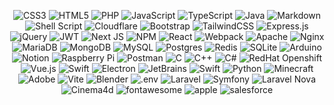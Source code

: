 <p align="center">
  <img src="https://img.shields.io/badge/css3-%231572B6.svg?style=for-the-badge&amp;logo=css3&amp;logoColor=white" alt="CSS3"> 
  <img src="https://img.shields.io/badge/html5-%23E34F26.svg?style=for-the-badge&amp;logo=html5&amp;logoColor=white" alt="HTML5"> 
  <img src="https://img.shields.io/badge/php-%23777BB4.svg?style=for-the-badge&amp;logo=php&amp;logoColor=white" alt="PHP"> 
  <img src="https://img.shields.io/badge/javascript-%23323330.svg?style=for-the-badge&amp;logo=javascript&amp;logoColor=%23F7DF1E" alt="JavaScript"> 
  <img src="https://img.shields.io/badge/typescript-%23007ACC.svg?style=for-the-badge&amp;logo=typescript&amp;logoColor=white" alt="TypeScript">
  <img src="https://img.shields.io/badge/java-%23ED8B00.svg?style=for-the-badge&amp;logo=java&amp;logoColor=white" alt="Java"> 
  <img src="https://img.shields.io/badge/markdown-%23000000.svg?style=for-the-badge&amp;logo=markdown&amp;logoColor=white" alt="Markdown">
  <img src="https://img.shields.io/badge/shell_script-%23121011.svg?style=for-the-badge&amp;logo=gnu-bash&amp;logoColor=white" alt="Shell Script">
  <img src="https://img.shields.io/badge/Cloudflare-F38020?style=for-the-badge&amp;logo=Cloudflare&amp;logoColor=white" alt="Cloudflare"> 
  <img src="https://img.shields.io/badge/bootstrap-%23563D7C.svg?style=for-the-badge&amp;logo=bootstrap&amp;logoColor=white" alt="Bootstrap"> 
  <img src="https://img.shields.io/badge/tailwindcss-%2338B2AC.svg?style=for-the-badge&amp;logo=tailwind-css&amp;logoColor=white" alt="TailwindCSS">
  <img src="https://img.shields.io/badge/express.js-%23404d59.svg?style=for-the-badge&amp;logo=express&amp;logoColor=%2361DAFB" alt="Express.js"> 
  <img src="https://img.shields.io/badge/jquery-%230769AD.svg?style=for-the-badge&amp;logo=jquery&amp;logoColor=white" alt="jQuery"> 
  <img src="https://img.shields.io/badge/JWT-black?style=for-the-badge&amp;logo=JSON%20web%20tokens" alt="JWT"> 
  <img src="https://img.shields.io/badge/Next-black?style=for-the-badge&amp;logo=next.js&amp;logoColor=white" alt="Next JS"> 
  <img src="https://img.shields.io/badge/NPM-%23000000.svg?style=for-the-badge&amp;logo=npm&amp;logoColor=white" alt="NPM"> 
  <img src="https://img.shields.io/badge/react-%2320232a.svg?style=for-the-badge&amp;logo=react&amp;logoColor=%2361DAFB" alt="React">  
  <img src="https://img.shields.io/badge/webpack-%238DD6F9.svg?style=for-the-badge&amp;logo=webpack&amp;logoColor=black" alt="Webpack"> 
  <img src="https://img.shields.io/badge/apache-%23D42029.svg?style=for-the-badge&amp;logo=apache&amp;logoColor=white" alt="Apache"> 
  <img src="https://img.shields.io/badge/nginx-%23009639.svg?style=for-the-badge&amp;logo=nginx&amp;logoColor=white" alt="Nginx"> 
  <img src="https://img.shields.io/badge/MariaDB-003545?style=for-the-badge&amp;logo=mariadb&amp;logoColor=white" alt="MariaDB"> 
  <img src="https://img.shields.io/badge/MongoDB-%234ea94b.svg?style=for-the-badge&amp;logo=mongodb&amp;logoColor=white" alt="MongoDB"> 
  <img src="https://img.shields.io/badge/mysql-%2300f.svg?style=for-the-badge&amp;logo=mysql&amp;logoColor=white" alt="MySQL"> 
  <img src="https://img.shields.io/badge/postgres-%23316192.svg?style=for-the-badge&amp;logo=postgresql&amp;logoColor=white" alt="Postgres"> 
  <img src="https://img.shields.io/badge/redis-%23DD0031.svg?style=for-the-badge&amp;logo=redis&amp;logoColor=white" alt="Redis"> 
  <img src="https://img.shields.io/badge/sqlite-%2307405e.svg?style=for-the-badge&amp;logo=sqlite&amp;logoColor=white" alt="SQLite"> 
  <img src="https://img.shields.io/badge/-Arduino-00979D?style=for-the-badge&amp;logo=Arduino&amp;logoColor=white" alt="Arduino"> 
  <img src="https://img.shields.io/badge/Notion-%23000000.svg?style=for-the-badge&amp;logo=notion&amp;logoColor=white" alt="Notion"> 
  <img src="https://img.shields.io/badge/-RaspberryPi-C51A4A?style=for-the-badge&amp;logo=Raspberry-Pi" alt="Raspberry Pi"> 
  <img src="https://img.shields.io/badge/Postman-FF6C37?style=for-the-badge&amp;logo=postman&amp;logoColor=white" alt="Postman"> 
  <img src="https://img.shields.io/badge/C-A8B9CC?style=for-the-badge&amp;logo=C&amp;logoColor=white" alt="C"> 
  <img src="https://img.shields.io/badge/C%2B%2B-00599C?style=for-the-badge&amp;logo=C%2B%2B&amp;logoColor=white" alt="C++"> 
  <img src="https://img.shields.io/badge/C%23-239120?style=for-the-badge&amp;logo=CSharp&amp;logoColor=white" alt="C#"> 
  <img src="https://img.shields.io/badge/redhat_openshift-EE0000?style=for-the-badge&amp;logo=redhatopenshift&amp;logoColor=white" alt="RedHat Openshift"> 
  <img src="https://img.shields.io/badge/vue.js-4FC08D?style=for-the-badge&amp;logo=vuedotjs&amp;logoColor=white" alt="Vue.js"> 
  <img src="https://img.shields.io/badge/swift-F05138?style=for-the-badge&amp;logo=swift&amp;logoColor=white" alt="Swift"> 
  <img src="https://img.shields.io/badge/electron-47848F?style=for-the-badge&amp;logo=electron&amp;logoColor=white" alt="Electron"> 
  <img src="https://img.shields.io/badge/jetbrains_ides-000000?style=for-the-badge&amp;logo=jetbrains&amp;logoColor=white" alt="JetBrains"> 
  <img src="https://img.shields.io/badge/git-F05032?style=for-the-badge&amp;logo=git&amp;logoColor=white" alt="Swift"> 
  <img src="https://img.shields.io/badge/python-3776AB?style=for-the-badge&amp;logo=python&amp;logoColor=white" alt="Python">
  <img src="https://img.shields.io/badge/minecraft-62B47A?style=for-the-badge&amp;logo=minecraft&amp;logoColor=white" alt="Minecraft">
  <img src="https://img.shields.io/badge/adobe-FF0000?style=for-the-badge&amp;logo=adobe&amp;logoColor=white" alt="Adobe">
  <img src="https://img.shields.io/badge/vite-646CFF?style=for-the-badge&amp;logo=vite&amp;logoColor=white" alt="Vite">
  <img src="https://img.shields.io/badge/blender-F5792A?style=for-the-badge&amp;logo=blender&amp;logoColor=white" alt="Blender">
  <img src="https://img.shields.io/badge/.env-F5792A?style=for-the-badge&amp;logo=dotenv&amp;logoColor=white" alt=".env">
  <img src="https://img.shields.io/badge/laravel-FF2D20?style=for-the-badge&amp;logo=laravel&amp;logoColor=white" alt="Laravel">
  <img src="https://img.shields.io/badge/symfony-000000?style=for-the-badge&amp;logo=symfony&amp;logoColor=white" alt="Symfony">
  <img src="https://img.shields.io/badge/laravel_nova-252D37?style=for-the-badge&amp;logo=laravelnova&amp;logoColor=white" alt="Laravel Nova">
  <img src="https://img.shields.io/badge/cinema4d-011A6A?style=for-the-badge&amp;logo=cinema4d&amp;logoColor=white" alt="Cinema4d">
  <img src="https://img.shields.io/badge/fontawesome-528DD7?style=for-the-badge&amp;logo=fontawesome&amp;logoColor=white" alt="fontawesome">
  <img src="https://img.shields.io/badge/apple-000000?style=for-the-badge&amp;logo=apple&amp;logoColor=white" alt="apple">
  <img src="https://img.shields.io/badge/salesforce-00A1E0?style=for-the-badge&amp;logo=salesforce&amp;logoColor=white" alt="salesforce">
</p>
